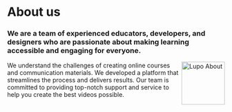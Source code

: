 
<h1> About us </h1>
<h3>  We are a team of experienced educators, developers, and designers who are passionate about making learning accessible and engaging for everyone. </h3>

<p>
<img src="https://lupo.ai/img/about.jpg" class="img-fluid" alt="Lupo About" height="100" align= "right">
We understand the challenges of creating online courses and communication materials. We developed a platform that streamlines the process and delivers results. Our team is committed to providing top-notch support and service to help you create the best videos possible.
</p>
